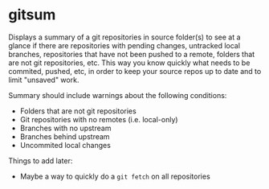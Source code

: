 # gitsum

Displays a summary of a git repositories in source folder(s) to see at a glance if there are repositories with pending changes, untracked local branches, repositories that have not been pushed to a remote, folders that are not git repositories, etc. This way you know quickly what needs to be commited, pushed, etc, in order to keep your source repos up to date and to limit "unsaved" work.

Summary should include warnings about the following conditions:
- Folders that are not git repositories
- Git repositories with no remotes (i.e. local-only)
- Branches with no upstream
- Branches behind upstream
- Uncommited local changes

Things to add later:
- Maybe a way to quickly do a `git fetch` on all repositories
